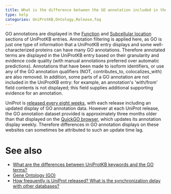 ```yaml
---
title: What is the difference between the GO annotation included in the UniProtKB entry view, and the information accessible via the link "Complete set of GO annotations"?
type: help
categories: UniProtKB,Ontology,Release,faq
---
```


GO annotations are displayed in the [Function](https://www.uniprot.org/help/function_section) and [Subcellular location](https://www.uniprot.org/help/subcellular_location_section) sections of UniProtKB entries. Annotation filtering is applied here, as GO is just one type of information that a UniProtKB entry displays and some well-characterized proteins can have many GO annotations. Therefore annotated terms are displayed in the UniProtKB entry based on their granularity and evidence code quality (with manual annotations preferred over automatic predictions). Annotations that have been made to isoform identifiers, or use any of the GO annotation qualifiers (NOT, contributes\_to, colocalizes\_with) are also removed. In addition, some parts of a GO annotation are not included in the UniProtKB entry: for example, an annotation's 'with/from' field contents is not displayed; this field supplies additional supporting evidence for an annotation.

UniProt is [released every eight weeks](https://www.uniprot.org/help/synchronization), with each release including an updated display of GO annotation data. However at each UniProt release, the GO annotation dataset provided is approximately three months older than that displayed on the [QuickGO browser](https://www.ebi.ac.uk/QuickGO/), which updates its annotation display weekly. Therefore differences in GO annotation displays on these websites can sometimes be attributed to such an update time lag.

# See also

-   [What are the differences between UniProtKB keywords and the GO terms?](https://www.uniprot.org/help/keywords_vs_go)
-   [Gene Ontology (GO)](https://www.uniprot.org/help/gene_ontology)
-   [How frequently is UniProt released? What is the synchronization delay with other databases?](https://www.uniprot.org/help/synchronization)
